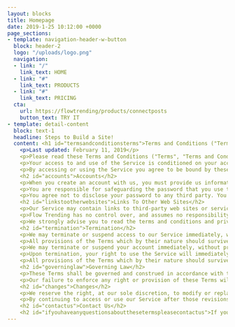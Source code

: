 ```yaml
---
layout: blocks
title: Homepage
date: 2019-1-25 10:12:00 +0000
page_sections:
- template: navigation-header-w-button
  block: header-2
  logo: "/uploads/logo.png"
  navigation:
  - link: "/"
    link_text: HOME
  - link: "#"
    link_text: PRODUCTS
  - link: "#"
    link_text: PRICING
  cta:
    url: https://flowtrending/products/connectposts
    button_text: TRY IT
- template: detail-content
  block: text-1
  headline: Steps to Build a Site!
  content: <h1 id="termsandconditionsterms">Terms and Conditions ("Terms")</h1>
    <p>Last updated: February 11, 2019</p>
    <p>Please read these Terms and Conditions ("Terms", "Terms and Conditions") carefully before using the https://flowtrending.com website (the "Service") operated by Flow Trending ("us", "we", or "our").</p>
    <p>Your access to and use of the Service is conditioned on your acceptance of and compliance with these Terms. These Terms apply to all visitors, users and others who access or use the Service.</p>
    <p>By accessing or using the Service you agree to be bound by these Terms. If you disagree with any part of the terms then you may not access the Service. The Terms and Conditions agreement for Flow Trending has been created with the help of <a href="https://termsfeed.com/">TermsFeed</a>.</p>
    <h2 id="accounts">Accounts</h2>
    <p>When you create an account with us, you must provide us information that is accurate, complete, and current at all times. Failure to do so constitutes a breach of the Terms, which may result in immediate termination of your account on our Service.</p>
    <p>You are responsible for safeguarding the password that you use to access the Service and for any activities or actions under your password, whether your password is with our Service or a third-party service.</p>
    <p>You agree not to disclose your password to any third party. You must notify us immediately upon becoming aware of any breach of security or unauthorized use of your account.</p>
    <h2 id="linkstootherwebsites">Links To Other Web Sites</h2>
    <p>Our Service may contain links to third-party web sites or services that are not owned or controlled by Flow Trending.</p>
    <p>Flow Trending has no control over, and assumes no responsibility for, the content, privacy policies, or practices of any third party web sites or services. You further acknowledge and agree that Flow Trending shall not be responsible or liable, directly or indirectly, for any damage or loss caused or alleged to be caused by or in connection with use of or reliance on any such content, goods or services available on or through any such web sites or services.</p>
    <p>We strongly advise you to read the terms and conditions and privacy policies of any third-party web sites or services that you visit.</p>
    <h2 id="termination">Termination</h2>
    <p>We may terminate or suspend access to our Service immediately, without prior notice or liability, for any reason whatsoever, including without limitation if you breach the Terms.</p>
    <p>All provisions of the Terms which by their nature should survive termination shall survive termination, including, without limitation, ownership provisions, warranty disclaimers, indemnity and limitations of liability.</p>
    <p>We may terminate or suspend your account immediately, without prior notice or liability, for any reason whatsoever, including without limitation if you breach the Terms.</p>
    <p>Upon termination, your right to use the Service will immediately cease. If you wish to terminate your account, you may simply discontinue using the Service.</p>
    <p>All provisions of the Terms which by their nature should survive termination shall survive termination, including, without limitation, ownership provisions, warranty disclaimers, indemnity and limitations of liability.</p>
    <h2 id="governinglaw">Governing Law</h2>
    <p>These Terms shall be governed and construed in accordance with the laws of Singapore, without regard to its conflict of law provisions.</p>
    <p>Our failure to enforce any right or provision of these Terms will not be considered a waiver of those rights. If any provision of these Terms is held to be invalid or unenforceable by a court, the remaining provisions of these Terms will remain in effect. These Terms constitute the entire agreement between us regarding our Service, and supersede and replace any prior agreements we might have between us regarding the Service.</p>
    <h2 id="changes">Changes</h2>
    <p>We reserve the right, at our sole discretion, to modify or replace these Terms at any time. If a revision is material we will try to provide at least 30 days notice prior to any new terms taking effect. What constitutes a material change will be determined at our sole discretion.</p>
    <p>By continuing to access or use our Service after those revisions become effective, you agree to be bound by the revised terms. If you do not agree to the new terms, please stop using the Service.</p>
    <h2 id="contactus">Contact Us</h2>
    <h2 id="ifyouhaveanyquestionsaboutthesetermspleasecontactus">If you have any questions about these Terms, please contact us.</h2>
---
```

